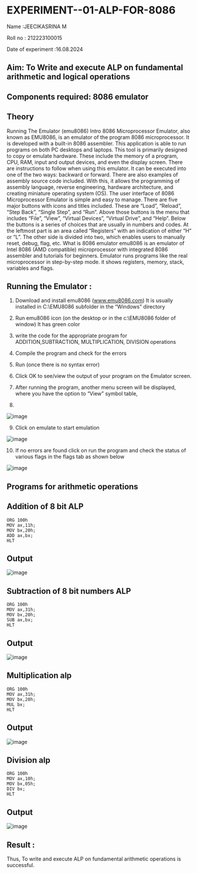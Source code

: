 # EXPERIMENT--01-ALP-FOR-8086

Name :JEECIKASRINA M

Roll no : 212223100015

Date of experiment :16.08.2024





## Aim: To Write and execute ALP on fundamental arithmetic and logical operations
## Components required: 8086  emulator 
## Theory 
Running The Emulator (emu8086) Intro 8086 Microprocessor Emulator, also known as EMU8086, is an emulator of the program 8086 microprocessor. It is developed with a built-in 8086 assembler. This application is able to run programs on both PC desktops and laptops. This tool is primarily designed to copy or emulate hardware. These include the memory of a program, CPU, RAM, input and output devices, and even the display screen. There are instructions to follow when using this emulator. It can be executed into one of the two ways: backward or forward. There are also examples of assembly source code included. With this, it allows the programming of assembly language, reverse engineering, hardware architecture, and creating miniature operating system (OS). The user interface of 8086 Microprocessor Emulator is simple and easy to manage. There are five major buttons with icons and titles included. These are “Load”, “Reload”, “Step Back”, “Single Step”, and “Run”. Above those buttons is the menu that includes “File”, “View”, “Virtual Devices”, “Virtual Drive”, and “Help”. Below the buttons is a series of choices that are usually in numbers and codes. At the leftmost part is an area called “Registers” with an indication of either “H” or “L”. The other side is divided into two, which enables users to manually reset, debug, flag, etc. What is 8086 emulator emu8086 is an emulator of Intel 8086 (AMD compatible) microprocessor with integrated 8086 assembler and tutorials for beginners. Emulator runs programs like the real microprocessor in step-by-step mode. it shows registers, memory, stack, variables and flags.


 ## Running the Emulator :
1.	Download and install emu8086 (www.emu8086.com) It is usually installed in C:\EMU8086 subfolder in the “Windows” directory
2.	  Run  emu8086 icon (on the desktop or in the c:\EMU8086 folder of window) It has green color 
 
 
3.	write the code for the appropriate program for ADDITION,SUBTRACTION, MULTIPLICATION,
    DIVISION operations 

5.	 Compile the program and check for the errors 
6.	Run (once there is no syntax error) 

7.	Click OK to see/view the output of your program on the Emulator screen. 


8.	After running the program, another menu screen will be displayed, where you have the option to “View” symbol table,
9.	 


![image](https://user-images.githubusercontent.com/36288975/189273263-d65baae9-4b8f-4723-afb3-c0ffa4052b04.png)











9.	Click on emulate to start emulation 








![image](https://user-images.githubusercontent.com/36288975/189273273-9bb36ec1-e2e8-4892-8d35-37707332bfdc.png)








10.	If no errors are found click on run the program and check the status of various flags in the flags tab as shown below 






![image](https://user-images.githubusercontent.com/36288975/189273277-113a2a33-4a40-4ff8-95a5-ecd3a1f504fe.png)







## Programs for arithmetic  operations

## Addition  of 8 bit ALP 
```
ORG 100h
MOV ax,11h;
MOV bx,20h;
ADD ax,bx;
HLT
```


## Output  
![image](https://github.com/user-attachments/assets/db7b3fec-aab1-4792-a4ea-d4753d34a7a6)


## Subtraction   of 8 bit numbers  ALP 
 ```
ORG 100h
MOV ax,31h;
MOV bx,20h;
SUB ax,bx;
HLT
```
## Output  
![image](https://github.com/user-attachments/assets/be05337d-fa47-431f-93fa-c02ece06e2b8)

## Multiplication alp 
```
ORG 100h
MOV ax,31h;
MOV bx,20h;
MUL bx;
HLT
```
 ## Output  
![image](https://github.com/user-attachments/assets/81aca8aa-9391-4dc6-8594-09cb3ba906c3)


## Division alp 
```
ORG 100h
MOV ax,10h;
MOV bx,05h;
DIV bx;
HLT
```
## Output  
![image](https://github.com/user-attachments/assets/477085d0-046a-4a7a-87be-5fc6f3fb84df)


## Result :
 
Thus, To write and execute ALP on fundamental arithmetic operations is successful.







